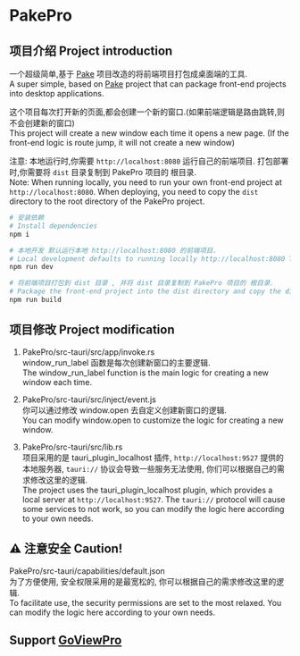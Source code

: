 # PakePro
## 项目介绍 Project introduction
一个超级简单,基于 [Pake](https://github.com/tw93/Pake/#) 项目改造的将前端项目打包成桌面端的工具. <br>
A super simple, based on [Pake](https://github.com/tw93/Pake/#) project that can package front-end projects into desktop applications.

这个项目每次打开新的页面,都会创建一个新的窗口.(如果前端逻辑是路由跳转,则不会创建新的窗口) <br>
This project will create a new window each time it opens a new page. (If the front-end logic is route jump, it will not create a new window)

注意: 本地运行时,你需要 `http://localhost:8080` 运行自己的前端项目. 打包部署时,你需要将 `dist` 目录复制到 PakePro 项目的 根目录. <br>
Note: When running locally, you need to run your own front-end project at `http://localhost:8080`. When deploying, you need to copy the `dist` directory to the root directory of the PakePro project. <br>

```sh
# 安装依赖
# Install dependencies
npm i

# 本地开发 默认运行本地 http://localhost:8080 的前端项目.
# Local development defaults to running locally http://localhost:8080 The front-end project.
npm run dev

# 将前端项目打包到 dist 目录 , 并将 dist 目录复制到 PakePro 项目的 根目录.
# Package the front-end project into the dist directory and copy the dist directory to the root directory of the PakePro project.
npm run build
```

## 项目修改 Project modification

1. PakePro/src-tauri/src/app/invoke.rs <br>
  window_run_label 函数是每次创建新窗口的主要逻辑. <br>
  The window_run_label function is the main logic for creating a new window each time. <br>

2. PakePro/src-tauri/src/inject/event.js <br>
  你可以通过修改 window.open 去自定义创建新窗口的逻辑. <br>
  You can modify window.open to customize the logic for creating a new window. <br>
  
3. PakePro/src-tauri/src/lib.rs <br>
  项目采用的是 tauri_plugin_localhost 插件, `http://localhost:9527` 提供的本地服务器, `tauri://` 协议会导致一些服务无法使用, 你们可以根据自己的需求修改这里的逻辑. <br>
  The project uses the tauri_plugin_localhost plugin, which provides a local server at `http://localhost:9527`. The `tauri://` protocol will cause some services to not work, so you can modify the logic here according to your own needs. <br>

## ⚠️ 注意安全 Caution!
  PakePro/src-tauri/capabilities/default.json <br>
  为了方便使用, 安全权限采用的是最宽松的, 你可以根据自己的需求修改这里的逻辑. <br>
  To facilitate use, the security permissions are set to the most relaxed. You can modify the logic here according to your own needs.

## Support [GoViewPro](https://ai.goviewlink.com/saas/)
